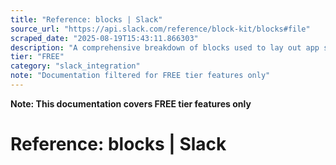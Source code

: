 ```yaml
---
title: "Reference: blocks | Slack"
source_url: "https://api.slack.com/reference/block-kit/blocks#file"
scraped_date: "2025-08-19T15:43:11.866303"
description: "A comprehensive breakdown of blocks used to lay out app surfaces."
tier: "FREE"
category: "slack_integration"
note: "Documentation filtered for FREE tier features only"
---
```

**Note: This documentation covers FREE tier features only**

# Reference: blocks | Slack

